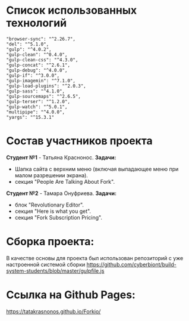 # Список использованных технологий
    "browser-sync": "^2.26.7",  
    "del": "^5.1.0",  
    "gulp": "^4.0.2",  
    "gulp-clean": "^0.4.0",  
    "gulp-clean-css": "^4.3.0",  
    "gulp-concat": "^2.6.1",  
    "gulp-debug": "^4.0.0",  
    "gulp-if": "^3.0.0",  
    "gulp-imagemin": "^7.1.0",  
    "gulp-load-plugins": "^2.0.3",  
    "gulp-sass": "^4.1.0",  
    "gulp-sourcemaps": "^2.6.5",  
    "gulp-terser": "^1.2.0",  
    "gulp-watch": "^5.0.1",  
    "multipipe": "^4.0.0",  
    "yargs": "^15.3.1"  


# Состав участников проекта

**Студент №1** -  Татьяна Краснонос. 
__Задачи:__
+ Шапка сайта с верхним меню (включая выпадающее меню при малом разрешении экрана).
+ секция "People Are Talking About Fork".


**Студент №2** -  Тамара Онуфриева. 
__Задачи:__
+ блок "Revolutionary Editor".
+ секция "Here is what you get".
+ секция "Fork Subscription Pricing".

# Сборка проекта:
В качестве основы для проекта был использован репозиторий с уже настроенной системой сборки https://github.com/cyberbiont/build-system-students/blob/master/gulpfile.js

# Ссылка на Github Pages:
https://tatakrasnonos.github.io/Forkio/



